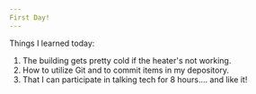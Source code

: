 ```yaml
---
First Day!
---
```


Things I learned today:
  1. The building gets pretty cold if the heater's not working.
  2. How to utilize Git and to commit items in my depository.
  3. That I can participate in talking tech for 8 hours.... and like it! 